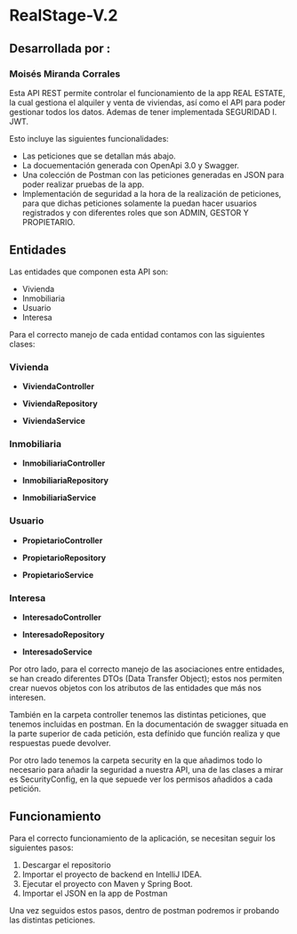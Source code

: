 # RealStage-V.2

## Desarrollada por :

### Moisés Miranda Corrales


Esta API REST permite controlar el funcionamiento de la app REAL ESTATE, la cual gestiona el alquiler y venta de viviendas, así como el API para poder gestionar todos los datos. Ademas de tener implementada SEGURIDAD I. JWT.

Esto incluye las siguientes funcionalidades:

- Las peticiones que se detallan más abajo.
- La docuementación generada con OpenApi 3.0 y Swagger.
- Una colección de Postman con las peticiones generadas en JSON para poder realizar pruebas de la app.
- Implementación de seguridad a la hora de la realización de peticiones, para que dichas peticiones solamente la puedan hacer usuarios registrados y con diferentes roles que son ADMIN, GESTOR Y PROPIETARIO.


## Entidades

Las entidades que componen esta API son:

- Vivienda
- Inmobiliaria
- Usuario
- Interesa

Para el correcto manejo de cada entidad contamos con las siguientes clases:

### Vivienda

- **ViviendaController**   

- **ViviendaRepository**
    
- **ViviendaService**
   

### Inmobiliaria

- **InmobiliariaController**

- **InmobiliariaRepository**
    
- **InmobiliariaService**


### Usuario

- **PropietarioController**

- **PropietarioRepository**
    
- **PropietarioService**


### Interesa

- **InteresadoController**

- **InteresadoRepository**
    
- **InteresadoService**


Por otro lado, para el correcto manejo de las asociaciones entre entidades, se han creado diferentes DTOs (Data Transfer Object); estos nos permiten crear nuevos objetos con los atributos de las entidades que más nos interesen.

También en la carpeta controller tenemos las distintas peticiones, que tenemos incluidas en postman. En la documentación de swagger situada en la parte superior de cada petición, esta defínido que función realiza y que respuestas puede devolver.

Por otro lado tenemos la carpeta security en la que añadimos todo lo necesario para añadir la seguridad a nuestra API, una de las clases a mirar es SecurityConfig, en la que sepuede ver los permisos añadidos a cada petición.


## Funcionamiento

Para el correcto funcionamiento de la aplicación, se necesitan seguir los siguientes pasos:

1. Descargar el repositorio
2. Importar el proyecto de backend en IntelliJ IDEA.
3. Ejecutar el proyecto con Maven y Spring Boot.
4. Importar el JSON en la app de Postman

Una vez seguidos estos pasos, dentro de postman podremos ir probando las distintas peticiones.

